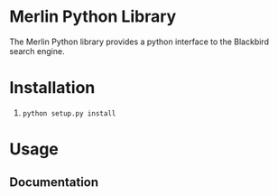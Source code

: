 # Merlin Python Library

The Merlin Python library provides a python interface to the Blackbird search engine.

# Installation

1. `python setup.py install`

# Usage

## Documentation

